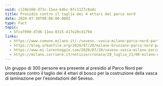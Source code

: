 ```yaml
---
uuid: c110e160-d73c-11ea-b4bc-0fc1127c8adc
title: Presidio contro il taglio dei 4 ettari del parco nord
date: 2020-07-30T00:00:00.000Z
type: Fact
topic:
  - 5fcaf090-d7d6-11ea-8315-417e20cd1794
links:
  - https://www.comune.milano.it/-/seveso.-vasca-milano-parco-nord-partito-il-cantiere.-avviato-tutto-il-piano-per-la-prevenzione-delle-esondazione-del-seveso-nell-area-metropolitana
  - https://blog.urbanfile.org/2020/07/20/milano-bruzzano-parco-nord-partito-il-cantiere-per-il-laghetto-dellesondazioni-del-seveso/
  - https://www.mi-lorenteggio.com/2020/07/20/seveso-vasca-milano-parco-nord-partito-il-cantiere/114020/
  - https://milano.corriere.it/notizie/cronaca/20_luglio_21/08-milano-documentoacorriere-web-milano-b3510a74-cac5-11ea-b15c-cd9b33ddf899.shtml
---
```

Un gruppo di 300 persone era presente al presidio al Parco Nord per protestare contro il taglio dei 4 ettari di bosco per la costruzione della vasca di laminazione per l'esondazioni del Seveso.
